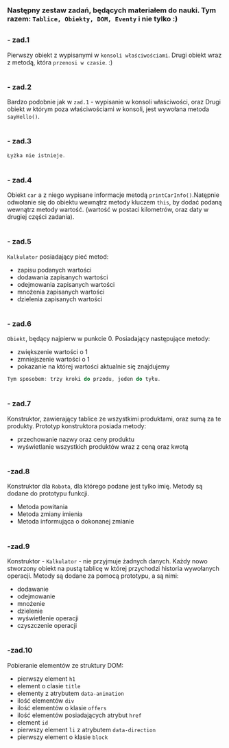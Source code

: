 ### Następny zestaw zadań, będących materiałem do nauki. Tym razem: `Tablice, Obiekty, DOM, Eventy` i nie tylko :)
##

### - zad.1
Pierwszy obiekt z wypisanymi w `konsoli właściwościami`.
Drugi obiekt wraz z metodą, która `przenosi w czasie`. :)
#
### - zad.2
Bardzo podobnie jak w `zad.1` - wypisanie w konsoli właściwości, oraz Drugi obiekt w którym poza właściwościami 
w konsoli, jest wywołana metoda `sayHello()`.
#
### - zad.3
```JavaScript
Łyżka nie istnieje.
```
#
### - zad.4
Obiekt `car` a z niego wypisane informacje metodą `printCarInfo()`.Natępnie odwołanie się do obiektu wewnątrz metody 
kluczem `this`, by dodać podaną wewnątrz metody wartość. (wartość w postaci kilometrów, oraz daty w drugiej części zadania).
#
### - zad.5
`Kalkulator` posiadający pieć metod: 
- zapisu podanych wartości
- dodawania zapisanych wartości
- odejmowania zapisanych wartości
- mnożenia zapisanych wartości
- dzielenia zapisanych wartości
#
### - zad.6
`Obiekt`, będący najpierw w punkcie 0. Posiadający następujące metody:
- zwiększenie wartości o 1
- zmniejszenie wartości o 1
- pokazanie na której wartości aktualnie się znajdujemy
```JavaScript
Tym sposobem: trzy kroki do przodu, jeden do tyłu.
```

#
### - zad.7
Konstruktor, zawierający tablice ze wszystkimi produktami, oraz sumą za te produkty.
Prototyp konstruktora posiada metody:
 - przechowanie nazwy oraz ceny produktu
 - wyświetlanie wszystkich produktów wraz z ceną oraz kwotą
#
### -zad.8
Konstruktor dla `Robota`, dla którego podane jest tylko imię. Metody są dodane do prototypu funkcji.
 - Metoda powitania
 - Metoda zmiany imienia
 - Metoda informująca o dokonanej zmianie
#
### -zad.9
Konstruktor - `Kalkulator` - nie przyjmuje żadnych danych. Każdy nowo stworzony obiekt na pustą tablicę w której 
przychodzi historia wywołanych operacji. Metody są dodane za pomocą prototypu, a są nimi:
 - dodawanie
 - odejmowanie
 - mnożenie
 - dzielenie 
 - wyświetlenie operacji
 - czyszczenie operacji
#
### -zad.10
Pobieranie elementów ze struktury DOM:
  - pierwszy element `h1`
  - element o clasie `title`
  - elementy z atrybutem `data-animation`
  - ilość elementów `div`
  - ilość elementów o klasie `offers`
  - ilość elementów posiadających atrybut `href`
  - element `id`
  - pierwszy element `li` z atrybutem `data-direction`
  - pierwszy element o klasie `block`